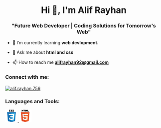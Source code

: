 <h1 align="center">Hi 👋, I'm Alif Rayhan</h1>
<h3 align="center">"Future Web Developer | Coding Solutions for Tomorrow's Web"</h3>

- 🌱 I’m currently learning **web devlopment.**

- 💬 Ask me about **html and css**

- 📫 How to reach me **alifrayhan92@gmail.com**

<h3 align="left">Connect with me:</h3>
<p align="left">
<a href="https://fb.com/alif.rayhan.756" target="blank"><img align="center" src="https://raw.githubusercontent.com/rahuldkjain/github-profile-readme-generator/master/src/images/icons/Social/facebook.svg" alt="alif.rayhan.756" height="30" width="40" /></a>
</p>

<h3 align="left">Languages and Tools:</h3>
<p align="left"> <a href="https://www.w3schools.com/css/" target="_blank" rel="noreferrer"> <img src="https://raw.githubusercontent.com/devicons/devicon/master/icons/css3/css3-original-wordmark.svg" alt="css3" width="40" height="40"/> </a> <a href="https://www.w3.org/html/" target="_blank" rel="noreferrer"> <img src="https://raw.githubusercontent.com/devicons/devicon/master/icons/html5/html5-original-wordmark.svg" alt="html5" width="40" height="40"/> </a> </p>

